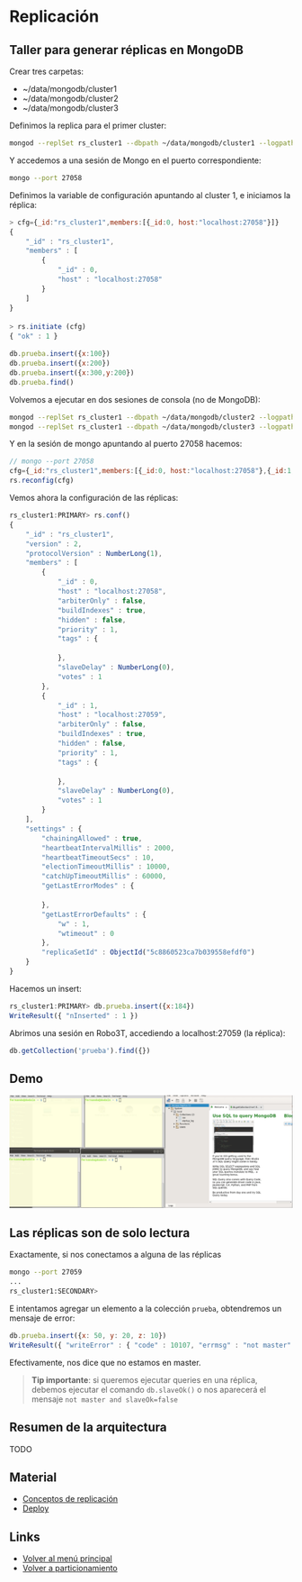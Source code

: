 
# Replicación

## Taller para generar réplicas en MongoDB

Crear tres carpetas:

* ~/data/mongodb/cluster1
* ~/data/mongodb/cluster2
* ~/data/mongodb/cluster3

Definimos la replica para el primer cluster:

```bash
mongod --replSet rs_cluster1 --dbpath ~/data/mongodb/cluster1 --logpath ~/data/mongodb/cluster1/log.cluster1 --port 27058 --smallfiles --oplogSize 50
```

Y accedemos a una sesión de Mongo en el puerto correspondiente:

```bash
mongo --port 27058
```

Definimos la variable de configuración apuntando al cluster 1, e iniciamos la réplica:

```js
> cfg={_id:"rs_cluster1",members:[{_id:0, host:"localhost:27058"}]}
{
	"_id" : "rs_cluster1",
	"members" : [
		{
			"_id" : 0,
			"host" : "localhost:27058"
		}
	]
}

> rs.initiate (cfg)
{ "ok" : 1 }
```

```js
db.prueba.insert({x:100})
db.prueba.insert({x:200})
db.prueba.insert({x:300,y:200})
db.prueba.find()
```

Volvemos a ejecutar en dos sesiones de consola (no de MongoDB):

```bash
mongod --replSet rs_cluster1 --dbpath ~/data/mongodb/cluster2 --logpath ~/data/mongodb/cluster2/log.cluster2 --port 27059 --smallfiles --oplogSize 50
mongod --replSet rs_cluster1 --dbpath ~/data/mongodb/cluster3 --logpath ~/data/mongodb/cluster3/log.cluster3 --port 27060 --smallfiles --oplogSize 50
```

Y en la sesión de mongo apuntando al puerto 27058 hacemos:

```js
// mongo --port 27058
cfg={_id:"rs_cluster1",members:[{_id:0, host:"localhost:27058"},{_id:1,host:"localhost:27059"}]}
rs.reconfig(cfg)
```

Vemos ahora la configuración de las réplicas:

```js
rs_cluster1:PRIMARY> rs.conf()
{
	"_id" : "rs_cluster1",
	"version" : 2,
	"protocolVersion" : NumberLong(1),
	"members" : [
		{
			"_id" : 0,
			"host" : "localhost:27058",
			"arbiterOnly" : false,
			"buildIndexes" : true,
			"hidden" : false,
			"priority" : 1,
			"tags" : {
				
			},
			"slaveDelay" : NumberLong(0),
			"votes" : 1
		},
		{
			"_id" : 1,
			"host" : "localhost:27059",
			"arbiterOnly" : false,
			"buildIndexes" : true,
			"hidden" : false,
			"priority" : 1,
			"tags" : {
				
			},
			"slaveDelay" : NumberLong(0),
			"votes" : 1
		}
	],
	"settings" : {
		"chainingAllowed" : true,
		"heartbeatIntervalMillis" : 2000,
		"heartbeatTimeoutSecs" : 10,
		"electionTimeoutMillis" : 10000,
		"catchUpTimeoutMillis" : 60000,
		"getLastErrorModes" : {
			
		},
		"getLastErrorDefaults" : {
			"w" : 1,
			"wtimeout" : 0
		},
		"replicaSetId" : ObjectId("5c8860523ca7b039558efdf0")
	}
}
```

Hacemos un insert:

```js
rs_cluster1:PRIMARY> db.prueba.insert({x:184})
WriteResult({ "nInserted" : 1 })
```

Abrimos una sesión en Robo3T, accediendo a localhost:27059 (la réplica):

```js
db.getCollection('prueba').find({})
```

## Demo

![image](../../images/replicacionMongo.gif)

## Las réplicas son de solo lectura

Exactamente, si nos conectamos a alguna de las réplicas

```bash
mongo --port 27059
...
rs_cluster1:SECONDARY> 
```

E intentamos agregar un elemento a la colección `prueba`, obtendremos un mensaje de error:

```js
db.prueba.insert({x: 50, y: 20, z: 10})
WriteResult({ "writeError" : { "code" : 10107, "errmsg" : "not master" } })
```

Efectivamente, nos dice que no estamos en master.

> **Tip importante**: si queremos ejecutar queries en una réplica, debemos ejecutar el comando `db.slaveOk()` o nos aparecerá el mensaje `not master and slaveOk=false`

## Resumen de la arquitectura

TODO

## Material

* [Conceptos de replicación](https://docs.mongodb.com/manual/replication/)
* [Deploy](https://docs.mongodb.com/manual/tutorial/deploy-replica-set/)

## Links

* [Volver al menú principal](../../README.md)
* [Volver a particionamiento](../particionamiento.md)
